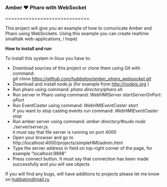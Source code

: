 <h3>Amber ❤ Pharo with WebSocket</h3>

=============================

This project will give you an example of how to comunicate Amber and Pharo using WebSockets. 
Using this example you can create realtime smalltalk web-applications, i hope)

<b>How to install and run</b>

To install this system in linux you have to:<br>
-  Download sources of this project or clone them using Git with command:<br>
<i>git clone https://github.com/hubbatov/amber_pharo_websocket.git </i><br>
-	Download and install node.js (for example from http://nodejs.org ) <br>
-	Run pharo using command: <i>pharo directory/pharo.sh </i><br>
-	Run server in Pharo using command: <i>WebHMIServer startServerOnPort: aPort </i><br>
- Run EventCaster using command: <i>WebHMIEventCaster start</i><br>
If you want to stop casting events run command: <i>WebHMIEventCaster stop</i><br>
-	Run amber server using command: <i>amber directory/#sudo node ./server/server.js. </i><br>
it must say that file server is running on port 4000<br>
-	Open your browser and go to http://localhost:4000/projects/simpleHMI/admin.html<br>
-	Type the server address in field on top-right corner of the page, for example “localhost:9898”<br>
-	Press connect button. It must say that connection has been made successfully and you will see objects <br>


If you will find any bugs, will have additions to projects please let me know on hubbatov@mail.ru